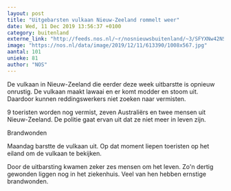 ```yaml
---
layout: post
title: "Uitgebarsten vulkaan Nieuw-Zeeland rommelt weer"
date: Wed, 11 Dec 2019 13:56:37 +0100
category: buitenland
externe_link: "http://feeds.nos.nl/~r/nosnieuwsbuitenland/~3/SFYXNw42NS8/2314272"
image: "https://nos.nl/data/image/2019/12/11/613390/1008x567.jpg"
aantal: 101
unieke: 81
author: "NOS"
---
```


<p>De vulkaan in Nieuw-Zeeland die eerder deze week uitbarstte is opnieuw onrustig. De vulkaan maakt lawaai en er komt modder en stoom uit. Daardoor kunnen reddingswerkers niet zoeken naar vermisten.</p>
<p>9 toeristen worden nog vermist, zeven Australiërs en twee mensen uit Nieuw-Zeeland. De politie gaat ervan uit dat ze niet meer in leven zijn.</p>
<p>Brandwonden</p>
<p>Maandag barstte de vulkaan uit. Op dat moment liepen toeristen op het eiland om de vulkaan te bekijken.</p>
<p>Door de uitbarsting kwamen zeker zes mensen om het leven. Zo'n dertig gewonden liggen nog in het ziekenhuis. Veel van hen hebben ernstige brandwonden.</p><img src="http://feeds.feedburner.com/~r/nosnieuwsbuitenland/~4/SFYXNw42NS8" height="1" width="1" alt=""/>
